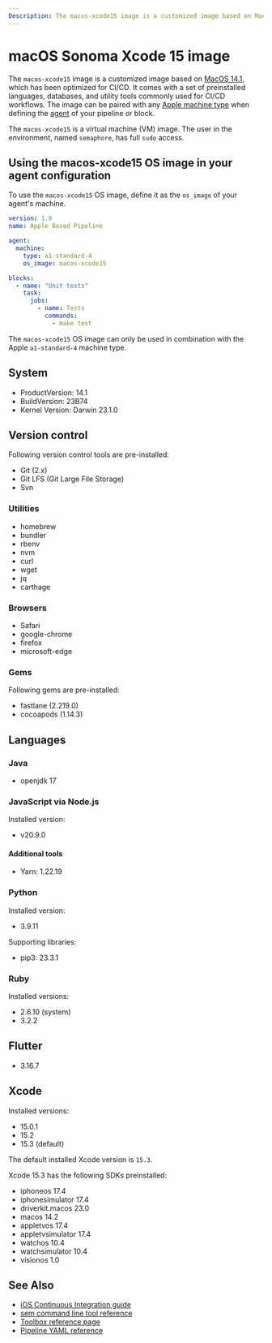 ```yaml
---
Description: The macos-xcode15 image is a customized image based on MacOS 14.1, which has been optimized for CI/CD. This guide shows you how to use it.
---
```


# macOS Sonoma Xcode 15 image


The `macos-xcode15` image is a customized image based on [MacOS 14.1][sonoma-release-notes],
which has been optimized for CI/CD. It comes with a set of preinstalled languages, databases,
and utility tools commonly used for CI/CD workflows. The image can be paired
with any [Apple machine type][machine-types] when defining the [agent][agent]
of your pipeline or block.

The `macos-xcode15` is a virtual machine (VM) image. The user in the environment,
named `semaphore`, has full `sudo` access.

## Using the macos-xcode15 OS image in your agent configuration

To use the `macos-xcode15` OS image, define it as the `os_image` of your agent's
machine.

``` yaml
version: 1.0
name: Apple Based Pipeline

agent:
  machine:
    type: a1-standard-4
    os_image: macos-xcode15

blocks:
  - name: "Unit tests"
    task:
      jobs:
        - name: Tests
          commands:
            - make test
```

The `macos-xcode15` OS image can only be used in combination with the Apple 
`a1-standard-4` machine type.

## System

- ProductVersion: 14.1
- BuildVersion: 23B74
- Kernel Version: Darwin 23.1.0

## Version control

Following version control tools are pre-installed:

- Git (2.x)
- Git LFS (Git Large File Storage)
- Svn

### Utilities

- homebrew
- bundler
- rbenv
- nvm
- curl
- wget
- jq
- carthage

### Browsers

- Safari
- google-chrome
- firefox
- microsoft-edge

### Gems

Following gems are pre-installed:

- fastlane (2.219.0)
- cocoapods (1.14.3)

## Languages

### Java

- openjdk 17

### JavaScript via Node.js

Installed version:

- v20.9.0

#### Additional tools

- Yarn: 1.22.19

### Python

Installed version:

- 3.9.11

Supporting libraries:

- pip3: 23.3.1

### Ruby

Installed versions:

- 2.6.10 (system)
- 3.2.2

## Flutter

- 3.16.7

## Xcode

Installed versions:

- 15.0.1
- 15.2
- 15.3 (default)

The default installed Xcode version is `15.3`.


Xcode 15.3 has the following SDKs preinstalled:

- iphoneos 17.4
- iphonesimulator 17.4
- driverkit.macos 23.0
- macos 14.2
- appletvos 17.4
- appletvsimulator 17.4
- watchos 10.4
- watchsimulator 10.4
- visionos 1.0


## See Also

- [iOS Continuous Integration guide][ios-guide]
- [sem command line tool reference](https://docs.semaphoreci.com/reference/sem-command-line-tool/)
- [Toolbox reference page](https://docs.semaphoreci.com/reference/toolbox-reference/)
- [Pipeline YAML reference](https://docs.semaphoreci.com/reference/pipeline-yaml-reference/)

[sonoma-release-notes]: https://developer.apple.com/documentation/macos-release-notes/macos-14_1-release-notes
[machine-types]: https://docs.semaphoreci.com/ci-cd-environment/machine-types/
[beta-form]: https://semaphoreci.com/product/ios
[agent]: https://docs.semaphoreci.com/reference/pipeline-yaml-reference/#agent
[ios-guide]: https://docs.semaphoreci.com/examples/ios-continuous-integration-with-xcode/
